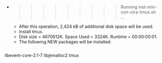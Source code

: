* >>>>>>>>> Running inst-min-con-xtra-tmux.sh ...
  * After this operation, 2,424 kB of additional disk space will be used.
  * Install tmux.
  * Disk size = 4670612K. Space Used = 3324K. Runtime = 00:00:00:01.
  * The following NEW packages will be installed:
  ```bash
libevent-core-2.1-7 libjemalloc2 tmux
  ```
